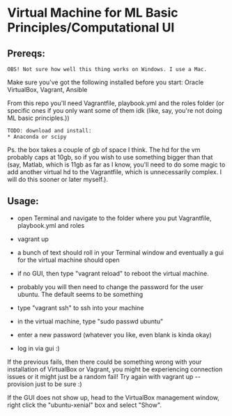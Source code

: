 # Virtual Machine for ML Basic Principles/Computational UI
## Prereqs:

    OBS! Not sure how well this thing works on Windows. I use a Mac.

Make sure you've got the following installed before you start:
    Oracle VirtualBox,
    Vagrant,
    Ansible

From this repo you'll need Vagrantfile, playbook.yml and the roles folder (or specific ones if you only want some of them idk (like, say, you're not doing ML basic principles.))

    TODO: download and install:
    * Anaconda or scipy

Ps. the box takes a couple of gb of space I think. The hd for the vm probably caps at 10gb, so if you wish to use something bigger than that (say, Matlab, which is 11gb as far as I know, you'll need to do some magic to add another virtual hd to the Vagrantfile, which is unnecessarily complex. I will do this sooner or later myself.).

## Usage:

* open Terminal and navigate to the folder where you put Vagrantfile, playbook.yml and roles

* vagrant up

* a bunch of text should roll in your Terminal window and eventually a gui for the virtual machine should open

* if no GUI, then type "vagrant reload" to reboot the virtual machine.

* probably you will then need to change the password for the user ubuntu. The default seems to be something

* type "vagrant ssh" to ssh into your machine

* in the virtual machine, type "sudo passwd ubuntu"

* enter a new password (whatever you like, even blank is kinda okay)

* log in via gui :)

If the previous fails, then there could be something wrong with your installation of VirtualBox or Vagrant, you might be experiencing connection issues or it might just be a random fail! Try again with vagrant up --provision just to be sure :)

If the GUI does not show up, head to the VirtualBox management window, right click the "ubuntu-xenial" box and select "Show".
